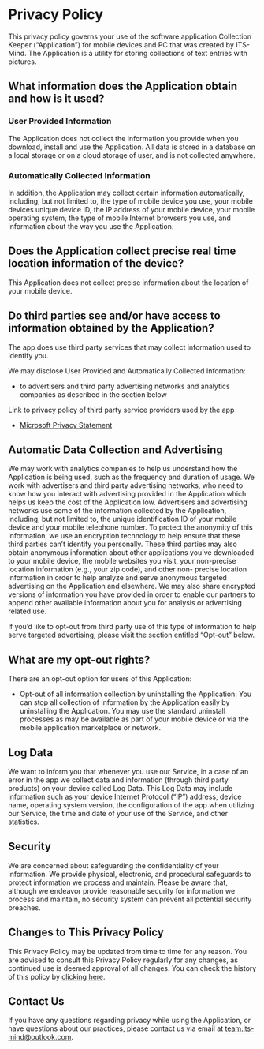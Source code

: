 # Privacy Policy
This privacy policy governs your use of the software application Collection Keeper (“Application”) for mobile devices and PC that was created by ITS-Mind. The Application is a utility for storing collections of text entries with pictures.  

## What information does the Application obtain and how is it used?

### User Provided Information
The Application does not collect the information you provide when you download, install and use the Application. All data is stored in a database on a local storage or on a cloud storage of user, and is not collected anywhere.

### Automatically Collected Information
In addition, the Application may collect certain information automatically, including, but not limited to, the type of mobile device you use, your mobile devices unique device ID, the IP address of your mobile device, your mobile operating system, the type of mobile Internet browsers you use, and information about the way you use the Application.

## Does the Application collect precise real time location information of the device?
This Application does not collect precise information about the location of your mobile device.

## Do third parties see and/or have access to information obtained by the Application?
The app does use third party services that may collect information used to identify you. 

We may disclose User Provided and Automatically Collected Information:
- to advertisers and third party advertising networks and analytics companies as described in the section below 

Link to privacy policy of third party service providers used by the app 
- [Microsoft Privacy Statement](https://privacy.microsoft.com/en-us/privacystatement)

## Automatic Data Collection and Advertising
We may work with analytics companies to help us understand how the Application is being used, such as the frequency and duration of usage. We work with advertisers and third party advertising networks, who need to know how you interact with advertising provided in the Application which helps us keep the cost of the Application low. Advertisers and advertising networks use some of the information collected by the Application, including, but not limited to, the unique identification ID of your mobile device and your mobile telephone number. To protect the anonymity of this information, we use an encryption technology to help ensure that these third parties can’t identify you personally. These third parties may also obtain anonymous information about other applications you’ve downloaded to your mobile device, the mobile websites you visit, your non-precise location information (e.g., your zip code), and other non- precise location information in order to help analyze and serve anonymous targeted advertising on the Application and elsewhere. We may also share encrypted versions of information you have provided in order to enable our partners to append other available information about you for analysis or advertising related use.

If you’d like to opt-out from third party use of this type of information to help serve targeted advertising, please visit the section entitled “Opt-out” below.  

## What are my opt-out rights?
There are an opt-out option for users of this Application: 
- Opt-out of all information collection by uninstalling the Application: You can stop all collection of information by the Application easily by uninstalling the Application. You may use the standard uninstall processes as may be available as part of your mobile device or via the mobile application marketplace or network. 

## Log Data
We want to inform you that whenever you use our Service, in a case of an error in the app we collect data and information (through third party products) on your device called Log Data. This Log Data may include information such as your device Internet Protocol (“IP”) address, device name, operating system version, the configuration of the app when utilizing our Service, the time and date of your use of the Service, and other statistics. 

## Security
We are concerned about safeguarding the confidentiality of your information. We provide physical, electronic, and procedural safeguards to protect information we process and maintain. Please be aware that, although we endeavor provide reasonable security for information we process and maintain, no security system can prevent all potential security breaches. 

## Changes to This Privacy Policy
This Privacy Policy may be updated from time to time for any reason. You are advised to consult this Privacy Policy regularly for any changes, as continued use is deemed approval of all changes. You can check the history of this policy by [clicking here](https://github.com/jarilo32/ckpolicy/commits/master/README.md). 

## Contact Us
If you have any questions regarding privacy while using the Application, or have questions about our practices, please contact us via email at team.its-mind@outlook.com. 
